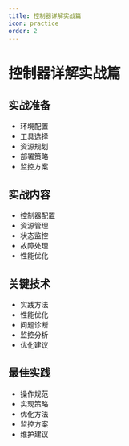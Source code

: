 ```yaml
---
title: 控制器详解实战篇
icon: practice
order: 2
---
```


# 控制器详解实战篇

## 实战准备
- 环境配置
- 工具选择
- 资源规划
- 部署策略
- 监控方案

## 实战内容
- 控制器配置
- 资源管理
- 状态监控
- 故障处理
- 性能优化

## 关键技术
- 实践方法
- 性能优化
- 问题诊断
- 监控分析
- 优化建议

## 最佳实践
- 操作规范
- 实现策略
- 优化方法
- 监控方案
- 维护建议
